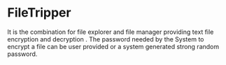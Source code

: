 # FileTripper
It is the combination for file explorer and file manager providing text file encryption and decryption . The password needed by the System to encrypt a file can be user provided or a system generated strong random password.
